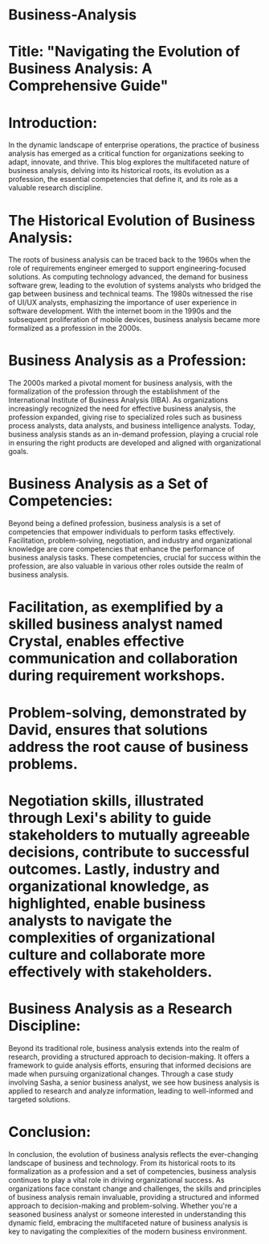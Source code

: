 # Business-Analysis

# Title: "Navigating the Evolution of Business Analysis: A Comprehensive Guide"

# Introduction:
In the dynamic landscape of enterprise operations, the practice of business analysis has emerged as a critical function for organizations seeking to adapt, innovate, and thrive. This blog explores the multifaceted nature of business analysis, delving into its historical roots, its evolution as a profession, the essential competencies that define it, and its role as a valuable research discipline.

# The Historical Evolution of Business Analysis:
The roots of business analysis can be traced back to the 1960s when the role of requirements engineer emerged to support engineering-focused solutions. As computing technology advanced, the demand for business software grew, leading to the evolution of systems analysts who bridged the gap between business and technical teams. The 1980s witnessed the rise of UI/UX analysts, emphasizing the importance of user experience in software development. With the internet boom in the 1990s and the subsequent proliferation of mobile devices, business analysis became more formalized as a profession in the 2000s.

# Business Analysis as a Profession:
The 2000s marked a pivotal moment for business analysis, with the formalization of the profession through the establishment of the International Institute of Business Analysis (IIBA). As organizations increasingly recognized the need for effective business analysis, the profession expanded, giving rise to specialized roles such as business process analysts, data analysts, and business intelligence analysts. Today, business analysis stands as an in-demand profession, playing a crucial role in ensuring the right products are developed and aligned with organizational goals.

# Business Analysis as a Set of Competencies:
Beyond being a defined profession, business analysis is a set of competencies that empower individuals to perform tasks effectively. Facilitation, problem-solving, negotiation, and industry and organizational knowledge are core competencies that enhance the performance of business analysis tasks. These competencies, crucial for success within the profession, are also valuable in various other roles outside the realm of business analysis.

# Facilitation, as exemplified by a skilled business analyst named Crystal, enables effective communication and collaboration during requirement workshops. 
# Problem-solving, demonstrated by David, ensures that solutions address the root cause of business problems. 
# Negotiation skills, illustrated through Lexi's ability to guide stakeholders to mutually agreeable decisions, contribute to successful outcomes. Lastly, industry and organizational knowledge, as highlighted, enable business analysts to navigate the complexities of organizational culture and collaborate more effectively with stakeholders.

# Business Analysis as a Research Discipline:
Beyond its traditional role, business analysis extends into the realm of research, providing a structured approach to decision-making. It offers a framework to guide analysis efforts, ensuring that informed decisions are made when pursuing organizational changes. Through a case study involving Sasha, a senior business analyst, we see how business analysis is applied to research and analyze information, leading to well-informed and targeted solutions.

# Conclusion:
In conclusion, the evolution of business analysis reflects the ever-changing landscape of business and technology. From its historical roots to its formalization as a profession and a set of competencies, business analysis continues to play a vital role in driving organizational success. As organizations face constant change and challenges, the skills and principles of business analysis remain invaluable, providing a structured and informed approach to decision-making and problem-solving. Whether you're a seasoned business analyst or someone interested in understanding this dynamic field, embracing the multifaceted nature of business analysis is key to navigating the complexities of the modern business environment.
